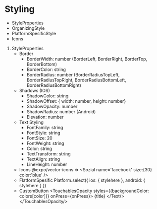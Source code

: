 # Styling
- StyleProperties
- OrganizingStyle
- PlatformSpesificStyle
- Icons

1. StyleProperties
   - Border 
        - BorderWidth: number 
            (BorderLeft, BorderRight, BorderTop, BorderBottom)
        - BorderColor: string
        - BorderRadius: number 
            (BorderRadiusTopLeft, BorderRadiusTopRight, BorderRadiusBottomLeft, BorderRadiusBottomRight)
   - Shadows (IOS)
        - ShadowColor: string
        - ShadowOffset: { width: number, height: number} 
        - ShadowOpacity: number
        - ShadowRadius: number
    (Android)
        - Elevation: number
   - Text Styling
        - FontFamily: string
        - FontStyle: string
        - FontSize: 20
        - FontWeight: string
        - Color: string
        - TextTransform: string
        - TextAlign: string
        - LineHeight: number
   - Icons
        @expo/vector-icons  => <Sozial name='facebook' size:{30} color:'blue' />
   - FlatformSpesific
        Platform.select({
            ios: {
                stylehere
            },
            android: {
                stylehere
            }
        })
    - CustomButton
        <TouchablesOpacity styles={{backgroundColor: colors[color]}} onPress={onPress}>
            <Text> {title} </Text/>
        </TouchablesOpacity/>
